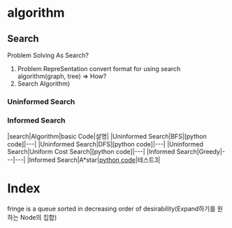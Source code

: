 # algorithm
## Search

Problem Solving As Search?
1. Problem RepreSentation
     convert format for using search algorithm(graph, tree) => How?
3. Search Algorithm)

### Uninformed Search


### Informed Search

|search|Algorithm|basic Code|설명|
|Uninformed Search|BFS|[python code]|---|
|Uninformed Search|DFS|[python code]|---|
|Uninformed Search|Uniform Cost Search|[python code]|---|
|Informed Search|Greedy|---|---|
|Informed Search|A*star|[python code](https://github.com/edoob9/algorithm/blob/main/search/Astar.py)|테스트3|



# Index
fringe is a queue sorted in decreasing order of desirability(Expand하기를 원하는 Node의 집합)
